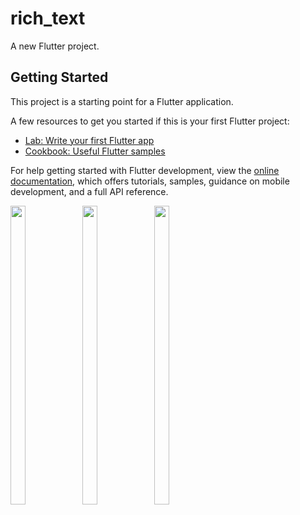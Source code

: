 # rich_text

A new Flutter project.

## Getting Started

This project is a starting point for a Flutter application.

A few resources to get you started if this is your first Flutter project:

- [Lab: Write your first Flutter app](https://docs.flutter.dev/get-started/codelab)
- [Cookbook: Useful Flutter samples](https://docs.flutter.dev/cookbook)

For help getting started with Flutter development, view the
[online documentation](https://docs.flutter.dev/), which offers tutorials,
samples, guidance on mobile development, and a full API reference.
<P>
  <img src="https://github.com/sadhana5953/rich_text/assets/148869257/65e30e96-8bbc-4e7a-89c6-34039e6ef327" width=22% height=35%>
  <img src="https://github.com/sadhana5953/rich_text/assets/148869257/942a3ec0-1fb0-4eaf-bf5d-9ec453fbdff0" width=22% height=35%>
  <img src="https://github.com/sadhana5953/rich_text/assets/148869257/3e99b79f-a535-45c9-944c-2277fe182009" width=22% height=35%>
</P>
